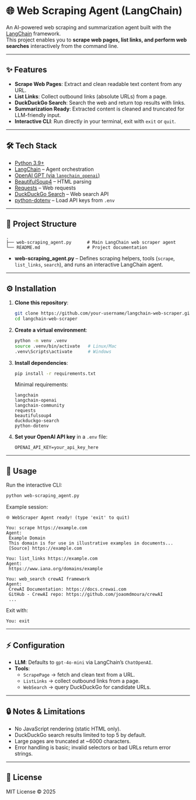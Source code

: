 # 🌐 Web Scraping Agent (LangChain)

An AI-powered web scraping and summarization agent built with the [LangChain](https://python.langchain.com/) framework.  
This project enables you to **scrape web pages, list links, and perform web searches** interactively from the command line.

---

## ✨ Features

- **Scrape Web Pages**: Extract and clean readable text content from any URL.  
- **List Links**: Collect outbound links (absolute URLs) from a page.  
- **DuckDuckGo Search**: Search the web and return top results with links.  
- **Summarization Ready**: Extracted content is cleaned and truncated for LLM-friendly input.  
- **Interactive CLI**: Run directly in your terminal, exit with `exit` or `quit`.  

---

## 🛠️ Tech Stack

- [Python 3.9+](https://www.python.org/)  
- [LangChain](https://python.langchain.com/) – Agent orchestration  
- [OpenAI GPT (via `langchain_openai`)](https://python.langchain.com/docs/integrations/llms/openai)  
- [BeautifulSoup4](https://www.crummy.com/software/BeautifulSoup/) – HTML parsing  
- [Requests](https://docs.python-requests.org/) – Web requests  
- [DuckDuckGo Search](https://pypi.org/project/duckduckgo-search/) – Web search API  
- [python-dotenv](https://pypi.org/project/python-dotenv/) – Load API keys from `.env`  

---

## 📂 Project Structure

```
.
├── web-scraping_agent.py      # Main LangChain web scraper agent
└── README.md                  # Project documentation
```

- **web-scraping_agent.py** – Defines scraping helpers, tools (`scrape`, `list_links`, `search`), and runs an interactive LangChain agent.  

---

## ⚙️ Installation

1. **Clone this repository**:
   ```bash
   git clone https://github.com/your-username/langchain-web-scraper.git
   cd langchain-web-scraper
   ```

2. **Create a virtual environment**:
   ```bash
   python -m venv .venv
   source .venv/bin/activate   # Linux/Mac
   .venv\Scripts\activate      # Windows
   ```

3. **Install dependencies**:
   ```bash
   pip install -r requirements.txt
   ```

   Minimal requirements:
   ```
   langchain
   langchain-openai
   langchain-community
   requests
   beautifulsoup4
   duckduckgo-search
   python-dotenv
   ```

4. **Set your OpenAI API key** in a `.env` file:
   ```
   OPENAI_API_KEY=your_api_key_here
   ```

---

## 🚀 Usage

Run the interactive CLI:

```bash
python web-scraping_agent.py
```

Example session:

```
🌐 WebScraper Agent ready! (type 'exit' to quit)

You: scrape https://example.com
Agent:
 Example Domain
 This domain is for use in illustrative examples in documents...
 [Source] https://example.com

You: list_links https://example.com
Agent:
 https://www.iana.org/domains/example

You: web_search crewAI framework
Agent:
 CrewAI Documentation: https://docs.crewai.com
 GitHub - CrewAI repo: https://github.com/joaomdmoura/crewAI
 ...
```

Exit with:
```
You: exit
```

---

## ⚡ Configuration

- **LLM**: Defaults to `gpt-4o-mini` via LangChain’s `ChatOpenAI`.  
- **Tools**:
  - `ScrapePage` → fetch and clean text from a URL.  
  - `ListLinks` → collect outbound links from a page.  
  - `WebSearch` → query DuckDuckGo for candidate URLs.  

---

## 🔒 Notes & Limitations

- No JavaScript rendering (static HTML only).  
- DuckDuckGo search results limited to top 5 by default.  
- Large pages are truncated at ~6000 characters.  
- Error handling is basic; invalid selectors or bad URLs return error strings.  

---

## 📜 License

MIT License © 2025
